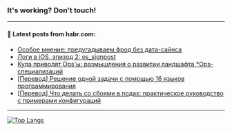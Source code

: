 ### It's working? Don't touch!

---
<!--
#### 🛠️ Technical stack:

![C++](https://img.shields.io/badge/C++-informational?logo=c%2B%2B&style=flat&logoColor=white&color=9C033A)
![Java](https://img.shields.io/badge/Java-informational?logo=java&style=flat&logoColor=white&color=007396)
![Kotlin](https://img.shields.io/badge/Kotlin-informational?logo=Kotlin&style=flat&logoColor=white&color=0095D5)
![JS](https://img.shields.io/badge/JS-informational?logo=javaScript&style=flat&logoColor=black&color=F7Df1E) <br>
![HTML5](https://img.shields.io/badge/HTML5-informational?logo=html5&style=flat&logoColor=white&color=E34F26)
![CSS3](https://img.shields.io/badge/CSS3-informational?logo=css3&style=flat&logoColor=white&color=157286)
![Sass](https://img.shields.io/badge/Saas-informational?logo=sass&style=flat&logoColor=white&color=hotpink)
![PHP](https://img.shields.io/badge/PHP-informational?logo=php&style=flat&logoColor=white&color=777BB4) <br>
![WebPAck](https://img.shields.io/badge/WebPack-informational?logo=webPack&style=flat&logoColor=white&color=FF6F00)
![Bootstrap](https://img.shields.io/badge/Bootstrap-informational?logo=Bootstrap&style=flat&logoColor=white&color=7952B3)
![MySQL](https://img.shields.io/badge/MySQL-informational?logo=MySQL&style=flat&logoColor=white&color=00f) <br>
![NodeJS](https://img.shields.io/badge/NodeJS-informational?logo=node.js&style=flat&logoColor=white&color=43853D)
![Spring](https://img.shields.io/badge/Spring-informational?logo=Spring&style=flat&logoColor=white&color=0A9EDC)
![Angular](https://img.shields.io/badge/Vue-informational?logo=vue.js&style=flat&logoColor=white&color=red)
![Git](https://img.shields.io/badge/Git-informational?logo=git&style=flat&logoColor=white&color=darkorange)

___
-->

#### 💬 Latest posts from habr.com:

<!-- BLOG-POST-LIST:START -->
- [Особое мнение: предугадываем фрод без дата-сайнса](https://habr.com/ru/post/691486/?utm_source=habrahabr&utm_medium=rss&utm_campaign=691486)
- [Логи в iOS, эпизод 2: os_signpost](https://habr.com/ru/post/690542/?utm_source=habrahabr&utm_medium=rss&utm_campaign=690542)
- [Куда приводят Ops&#39;ы: размышления о развитии ландшафта *Ops-специализаций](https://habr.com/ru/post/691636/?utm_source=habrahabr&utm_medium=rss&utm_campaign=691636)
- [[Перевод] Решение одной задачи с помощью 16 языков программирования](https://habr.com/ru/post/691602/?utm_source=habrahabr&utm_medium=rss&utm_campaign=691602)
- [[Перевод] Что делать со сбоями в подах: практическое руководство с примерами конфигураций](https://habr.com/ru/post/687710/?utm_source=habrahabr&utm_medium=rss&utm_campaign=687710)
<!-- BLOG-POST-LIST:END -->

---

[![Top Langs](https://github-readme-stats.vercel.app/api/top-langs/?username=zloylis&layout=compact&hide_border=true&theme=dracula)](https://github.com/zloylis)
